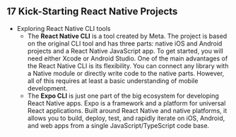 ## 17 Kick-Starting React Native Projects
- Exploring React Native CLI tools
	- The **React Native CLI** is a tool created by Meta. The project is based on the original CLI tool and has three parts: native iOS and Android projects and a React Native JavaScript app. To get started, you will need either Xcode or Android Studio. One of the main advantages of the React Native CLI is its flexibility. You can connect any library with a Native module or directly write code to the native parts. However, all of this requires at least a basic understanding of mobile development.
	- The **Expo CLI** is just one part of the big ecosystem for developing React Native apps. Expo is a framework and a platform for universal React applications. Built around React Native and native platforms, it allows you to build, deploy, test, and rapidly iterate on iOS, Android, and web apps from a single JavaScript/TypeScript code base.